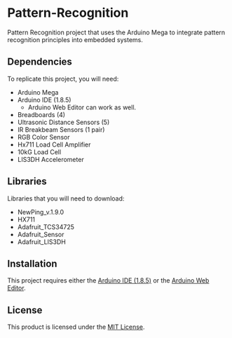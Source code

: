 # Pattern-Recognition
Pattern Recognition project that uses the Arduino Mega to integrate pattern recognition principles into embedded systems.

## Dependencies
To replicate this project, you will need:
* Arduino Mega
* Arduino IDE (1.8.5)
  * Arduino Web Editor can work as well.
* Breadboards (4)
* Ultrasonic Distance Sensors (5)
* IR Breakbeam Sensors (1 pair)
* RGB Color Sensor
* Hx711 Load Cell Amplifier
* 10kG Load Cell
* LIS3DH Accelerometer

## Libraries
Libraries that you will need to download:
* NewPing_v.1.9.0
* HX711
* Adafruit_TCS34725
* Adafruit_Sensor
* Adafruit_LIS3DH

## Installation
This project requires either the [Arduino IDE (1.8.5)](https://www.arduino.cc/en/Main/Software) or the [Arduino Web Editor](https://create.arduino.cc/editor).

## License
This product is licensed under the [MIT License](https://github.com/baileyherms/Pattern-Recognition/blob/master/LICENSE).
